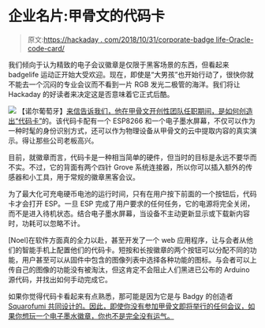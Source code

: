 # 企业名片:甲骨文的代码卡

> 原文:[https://hackaday . com/2018/10/31/corporate-badge life-Oracle-code-card/](https://hackaday.com/2018/10/31/corporate-badgelife-oracles-code-card/)

我们倾向于认为精致的电子会议徽章是仅限于黑客场景的东西，但看起来 badgelife 运动正开始大受欢迎。现在，即使是“大男孩”也开始行动了，很快你就不能去一个沉闷的专业会议而不看到一片 RGB 发光二极管的海洋。我们将让 Hackaday 的好读者来决定这是否意味着它正式后酷。

[![](../Images/f2f178c5cbabdf74932390b8bb7b27ca.png)](https://hackaday.com/wp-content/uploads/2018/10/codecard_detail.jpg) 【诺尔葡萄牙】[来信告诉我们，他在甲骨文开创性团队任职期间，是如何创造出“代码卡”](http://theappslab.com/2018/10/29/making-an-iot-badge-badgelife-going-corporate/)的。该代码卡配有一个 ESP8266 和一个电子墨水屏幕，不仅可以作为一种时髦的身份识别方式，还可以作为物理设备从甲骨文的云中提取内容的真实演示。得让那些公司老板高兴。

目前，就徽章而言，代码卡是一种相当简单的硬件，但当时的目标是永远不要华而不实。不过，它的背面有两个四针 Grove 系统连接器，所以你可以插入额外的传感器和小工具，用于常规的徽章黑客会议。

为了最大化可充电硬币电池的运行时间，只有在用户按下前面的一个按钮后，代码卡才会打开 ESP。一旦 ESP 完成了用户要求的任何任务，它的电源将完全关闭，而不是进入待机状态。结合电子墨水屏幕，当设备不主动更新显示或下载新内容时，功耗可以忽略不计。

[Noel]在软件方面真的全力以赴，甚至开发了一个 web 应用程序，让与会者从他们的智能手机上配置他们的代码卡。短按和长按徽章的两个按钮可以分配不同的功能，用户甚至可以从固件中包含的图像列表中选择各种功能的图标。与会者可以上传自己的图像的功能没有被淘汰，但这肯定不会阻止人们黑进已公布的 Arduino 源代码，并找出如何手动完成它。

如果你觉得代码卡看起来有点熟悉，那可能是因为它是与 Badgy 的创造者 [Squarofumi 共同设计的。因此，即使你没有参加甲骨文即将举行的任何会议，如果你想玩一个电子墨水徽章，你也不是完全没有运气。](http://hackaday.com/2018/08/08/programmable-badge-uses-e-ink-and-esp8266/)
